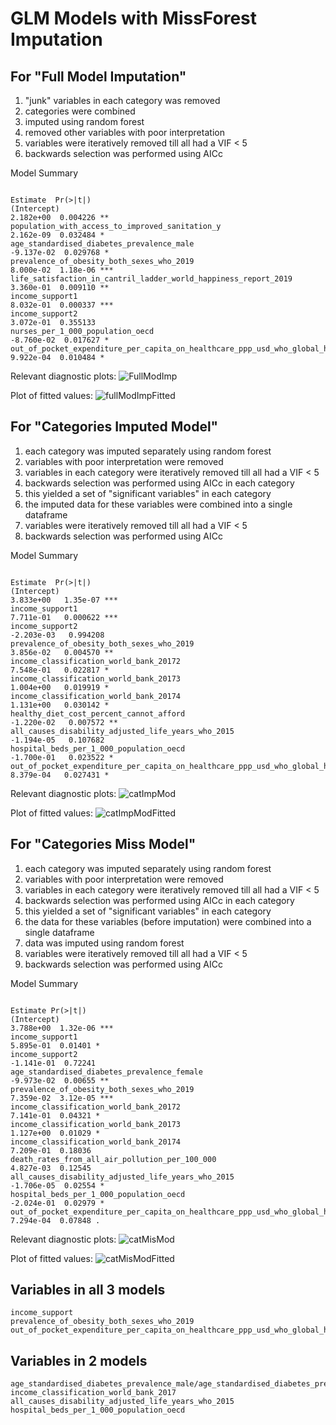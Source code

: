 
# GLM Models with MissForest Imputation
## For "Full Model Imputation"

1. "junk" variables in each category was removed
2. categories were combined
3. imputed using random forest
4. removed other variables with poor interpretation
4. variables were iteratively removed till all had a VIF < 5
5. backwards selection was performed using AICc

Model Summary
```
                                                                                           Estimate  Pr(>|t|)    
(Intercept)                                                                               2.182e+00  0.004226 ** 
population_with_access_to_improved_sanitation_y                                           2.162e-09  0.032484 *  
age_standardised_diabetes_prevalence_male                                                -9.137e-02  0.029768 *  
prevalence_of_obesity_both_sexes_who_2019                                                 8.000e-02  1.18e-06 ***
life_satisfaction_in_cantril_ladder_world_happiness_report_2019                           3.360e-01  0.009110 ** 
income_support1                                                                           8.032e-01  0.000337 ***
income_support2                                                                           3.072e-01  0.355133    
nurses_per_1_000_population_oecd                                                         -8.760e-02  0.017627 *  
out_of_pocket_expenditure_per_capita_on_healthcare_ppp_usd_who_global_health_expenditure  9.922e-04  0.010484 *  
```

Relevant diagnostic plots:
![FullModImp](FullModImp.png)

Plot of fitted values:
![fullModImpFitted](fullModImpFitted.png)

## For "Categories Imputed Model"
1. each category was imputed separately using random forest
2. variables with poor interpretation were removed
3. variables in each category were iteratively removed till all had a VIF < 5
4. backwards selection was performed using AICc in each category
5. this yielded a set of "significant variables" in each category
6. the imputed data for these variables were combined into a single dataframe
7. variables were iteratively removed till all had a VIF < 5
8. backwards selection was performed using AICc

Model Summary
```
                                                                                          Estimate  Pr(>|t|)    
(Intercept)                                                                               3.833e+00   1.35e-07 ***
income_support1                                                                           7.711e-01   0.000622 ***
income_support2                                                                          -2.203e-03   0.994208    
prevalence_of_obesity_both_sexes_who_2019                                                 3.856e-02   0.004570 ** 
income_classification_world_bank_20172                                                    7.548e-01   0.022817 *  
income_classification_world_bank_20173                                                    1.004e+00   0.019919 *  
income_classification_world_bank_20174                                                    1.131e+00   0.030142 *  
healthy_diet_cost_percent_cannot_afford                                                  -1.220e-02   0.007572 ** 
all_causes_disability_adjusted_life_years_who_2015                                       -1.194e-05   0.107682    
hospital_beds_per_1_000_population_oecd                                                  -1.700e-01   0.023522 *  
out_of_pocket_expenditure_per_capita_on_healthcare_ppp_usd_who_global_health_expenditure  8.379e-04   0.027431 *   
```

Relevant diagnostic plots:
![catImpMod](catImpMod.png)

Plot of fitted values:
![catImpModFitted](catImpModFitted.png)

## For "Categories Miss Model"
1. each category was imputed separately using random forest
2. variables with poor interpretation were removed
3. variables in each category were iteratively removed till all had a VIF < 5
4. backwards selection was performed using AICc in each category
5. this yielded a set of "significant variables" in each category
6. the data for these variables (before imputation) were combined into a single dataframe
7. data was imputed using random forest
8. variables were iteratively removed till all had a VIF < 5
9. backwards selection was performed using AICc

Model Summary
```
                                                                                            Estimate Pr(>|t|)    
(Intercept)                                                                               3.788e+00  1.32e-06 ***
income_support1                                                                           5.895e-01  0.01401 *  
income_support2                                                                          -1.141e-01  0.72241    
age_standardised_diabetes_prevalence_female                                              -9.973e-02  0.00655 ** 
prevalence_of_obesity_both_sexes_who_2019                                                 7.359e-02  3.12e-05 ***
income_classification_world_bank_20172                                                    7.141e-01  0.04321 *  
income_classification_world_bank_20173                                                    1.127e+00  0.01029 *  
income_classification_world_bank_20174                                                    7.209e-01  0.18036    
death_rates_from_all_air_pollution_per_100_000                                            4.827e-03  0.12545    
all_causes_disability_adjusted_life_years_who_2015                                       -1.706e-05  0.02554 *  
hospital_beds_per_1_000_population_oecd                                                  -2.024e-01  0.02979 *  
out_of_pocket_expenditure_per_capita_on_healthcare_ppp_usd_who_global_health_expenditure  7.294e-04  0.07848 .  
```

Relevant diagnostic plots:
![catMisMod](catMisMod.png)

Plot of fitted values:
![catMisModFitted](catMisModFitted.png)

## Variables in all 3 models
```
income_support
prevalence_of_obesity_both_sexes_who_2019
out_of_pocket_expenditure_per_capita_on_healthcare_ppp_usd_who_global_health_expenditure
```

## Variables in 2 models
```
age_standardised_diabetes_prevalence_male/age_standardised_diabetes_prevalence_female
income_classification_world_bank_2017
all_causes_disability_adjusted_life_years_who_2015
hospital_beds_per_1_000_population_oecd
```